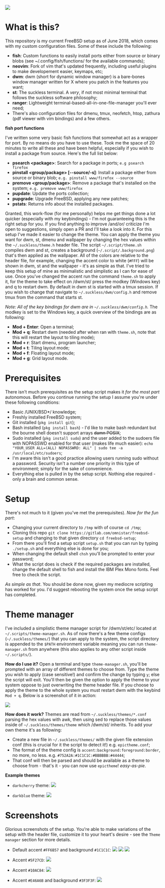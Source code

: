 ![](https://upload.wikimedia.org/wikipedia/en/thumb/d/df/Freebsd_logo.svg/500px-Freebsd_logo.svg.png)
# What is this?
This repository is my current FreeBSD setup as of June 2018, which comes with my custom configuration files. Some of these include the following: 
- **fish**: Custom functions to easily install ports either from source or binary blobs (see ~/.config/fish/functions/ for the available commands);
- **neovim**: Fork of vim that's updated frequently, including useful plugins to make developement easier, keymaps, etc;
- **dwm**: dwm (short for dynamic window manager) is a bare-bones window manager written for X where you patch in the features you want;
- **st**: The suckless terminal. A *very*, if not most minimal terminal that follows the suckless software philosophy;
- **ranger**: Lightweight terminal-based-all-in-one-file-manager you'll ever need;
- There's also configuration files for dmenu, tmux, neofetch, htop, zathura (pdf viewer with vim bindings) and a few others.

**fish port functions**

I've written some very basic fish functions that somewhat act as a wrapper for port. By no means do you have to use these. Took me the space of 20 minutes to write all these and have been helpful, especially if you wish to install a package from source. Here's the full list below:
- **psearch \<package\>**: Search for a package in ports; ``e.g psearch firefox``
- **pinstall \<group/package\> [--source/-s]**: Install a package either from source or binary blob; ``e.g. pinstall www/firefox --source``
- **premove \<group/package\>**: Remove a package that's installed on the system; ``e.g. premove www/firefox``
- **pupdate**: Update the ports collection;
- **pupgrade**: Upgrade FreeBSD, applying any new patches;
- **pstats**: Returns info about the installed packages.

Granted, this work-flow (for me personally) helps me get things done a lot quicker (especially  with my keybindings) - I'm not guaranteeing this is the right setup for you. If you find anything to improve /and/or/ criticize I'm open to suggestions, simply open a PR and I'll take a look into it. For this setup I've made it easier to change the theme. You can apply the theme you want for dwm, st, dmenu and wallpaper by changing the hex values within the ``~/.suckless/theme.h`` header file. The script ``~/.script/theme.sh`` compiles dwm and st, creates a background (``~/.script/.background.png``) that's then applied as the wallpaper. All of the colors are relative to the header file, for example, changing the accent color to white (``#FFF``) will be shown in dwm, st and the wallpaper - it's as simple as that. I've tried to keep this setup of mine as minimalistic and simplistic as I can for ease of use. Once you've changed the accent run the command ``theme.sh`` to apply it, for the theme to take effect on /dwm/st/ press the modkey (Windows key) and q to restart dwm. By default in dwm st is started with a tmux session. If you wish to change that navigate to ``~/.suckless/dwm/config.h`` and remove tmux from the command that starts st.

*Note: All of the key bindings for dwm are in ``~/.suckless/dwm/config.h``.* The modkey is set to the Windows key, a quick overview of the bindings are as following:
- **Mod + Enter**: Open a terminal;
- **Mod + q**: Restart dwm (needed after when ran with ``theme.sh``, note that this will restart the layout to tiling mode);
- **Mod + r**: Start dmenu, program launcher;
- **Mod + t**: Tiling layout mode;
- **Mod + f**: Floating layout mode;
- **Mod + g**: Grid layout mode.

# Prerequisites
There isn't much prerequisites as the setup script makes it *for the most part* autonomous. Before you continue running the setup I assume you're under these following conditions:
- Basic /UNIX/BSD*/ knowledge;
- Freshly installed FreeBSD system;
- Git installed (``pkg install git``);
- Bash installed (``pkg install bash``) - I'd like to make bash redundant but the bourne shell doesn't support arrays ~~damn POSIX~~;
- Sudo installed (``pkg install sudo``) and the user added to the sudoers file with NOPASSWD enabled for that user (makes life much easier): ``echo "YOUR_USER ALL=(ALL) NOPASSWRD: ALL" | sudo tee -a /usr/local/etc/sudoers``;
- I'm aware this isn't a good practice allowing users running sudo without a password. Security isn't a number one priority in this type of environment; simply for the sake of convenience.
- Everything else is pulled in by the setup script. Nothing else required - only a brain and common sense.

# Setup
There's not much to it (given you've met the prerequisites). *Now for the fun part*:
- Changing your current directory to ``/tmp`` with of course ``cd /tmp``;
- Cloning this repo ``git clone https://gitlab.com/omnistar/freebsd-setup`` and changing to that given directory ``cd freebsd-setup``;
- From there you'll find a setup script ``setup.sh`` that you can run by typing ``./setup.sh`` and everything else is done for you;
- When changing the default shell ``chsh`` you'll be prompted to enter your password;
- What the script does is check if the required packages are installed, change the default shell to fish and install the IBM Plex Mono fonts. Feel free to check the script.

*As simple as that*. You should be done now, given my mediocre scripting has worked for you. I'd suggest rebooting the system once the setup script has completed.

# Theme manager
I've included a simplistic theme manager script for /dwm/st/etc/ located at ``~/.scripts/theme-manager.sh``. As of now there's a few theme configs (`~/.suckless/themes/`) that you can apply to the system, the script directory is appended to the ``$PATH`` environment variable meaning you can run ``theme-manager.sh`` from anywhere (this also applies to any other script inside ``~/.scripts/``).

**How do I use it?**
Open a terminal and type ``theme-manager.sh``, you'll be prompted with an array of different themes to choose from. Type the theme you wish to apply (case sensitive!) and confirm the change by typing ``y``; else the script will exit. You'll then be given the option to apply the theme to your system oppose to just overwriting the theme header file. If you choose to apply the theme to the whole system you must restart dwm with the keybind ``Mod + q``. Below is a screenshot of it in action:

![](./screenshots/7.png)

**How does it work?**
Themes are read from ``~/.suckless/themes/*.conf`` parsing the hex values with awk, then using sed to replace those values inside of ``~/.suckless/themes/theme`` which /dwm/st/ inherits. To add your own theme it's as following:
- Create a new file in ``~/.suckless/themes/`` with the given file extension conf (this is crucial for it the script to detect it!) e.g. ``epictheme.conf``;
- The format of the theme config is ``accent:background:foreground:border``, no more, no less. e.g. ``#752A2A:#1C1C1C:#BBBBBB:#44444``;
- That conf will then be parsed and should be available as a theme to choose from - that's it - you can now use ``epictheme``! *easy-as-pie*.

**Example themes**
- ``darkcherry`` theme:
![](./screenshots/8.png)

- ``darkblue`` theme:
![](./screenshots/9.png)

# Screenshots
Glorious screenshots of the setup. You're able to make variations of the setup with the header file, customize it to your heart's desire - see the ``Theme manager`` section for more details.

- Default accent ``#FF6B57`` and background ``#1C1C1C``:
![](./screenshots/1.png)
![](./screenshots/2.png)
![](./screenshots/3.png)

- Accent ``#5F27CD``:
![](./screenshots/4.png)

- Accent ``#10AC84``:
![](./screenshots/5.png)

- Accent ``#E46A6B`` and background ``#3F3F3F``:
![](./screenshots/6.png)
